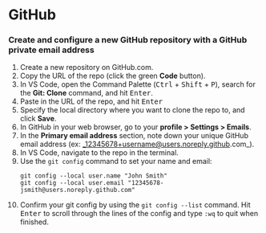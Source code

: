 # GitHub

### Create and configure a new GitHub repository with a GitHub private email address
1. Create a new repository on GitHub.com.
1. Copy the URL of the repo (click the green **Code** button).
1. In VS Code, open the Command Palette (<kbd>Ctrl</kbd> + <kbd>Shift</kbd> + <kbd>P</kbd>), search for the **Git: Clone** command, and hit <kbd>Enter</kbd>.
1. Paste in the URL of the repo, and hit <kbd>Enter</kbd>
1. Specify the local directory where you want to clone the repo to, and click **Save**.
1. In GitHub in your web browser, go to your **profile > Settings > Emails**.
1. In the **Primary email address** section, note down your unique GitHub email address (ex: _12345678+username@users.noreply.github.com_).
1. In VS Code, navigate to the repo in the terminal.
1. Use the `git config` command to set your name and email:
   ```
   git config --local user.name "John Smith"
   git config --local user.email "12345678-jsmith@users.noreply.github.com"
   ```
1. Confirm your git config by using the `git config --list` command. Hit <kbd>Enter</kbd> to scroll through the lines of the config and type `:wq` to quit when finished.
